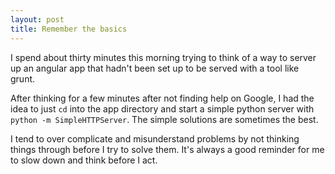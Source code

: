 ```yaml
---
layout: post
title: Remember the basics
---
```


I spend about thirty minutes this morning trying to think of a way to server up an angular app that hadn't been set up to be served with a tool like grunt. 

After thinking for a few minutes after not finding help on Google, I had the idea to just `cd` into the app directory and start a simple python server with `python -m SimpleHTTPServer`. The simple solutions are sometimes the best. 

I tend to over complicate and misunderstand problems by not thinking things through before I try to solve them. It's always a good reminder for me to slow down and think before I act.